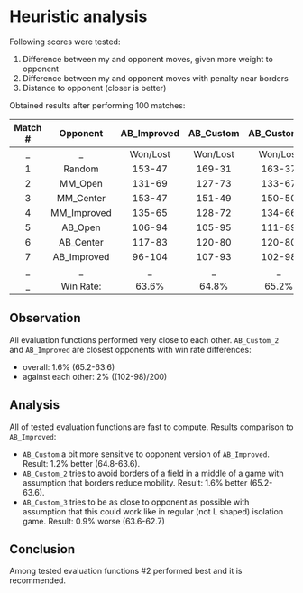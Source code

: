 # Heuristic analysis

Following scores were tested:

1. Difference between my and opponent moves, given more weight to opponent
2. Difference between my and opponent moves with penalty near borders
3. Distance to opponent (closer is better)

Obtained results after performing 100 matches:

| Match # |   Opponent  | AB_Improved | AB_Custom | AB_Custom_2 | AB_Custom_3 |
|:-------:|:-----------:|:-----------:|:---------:|:-----------:|:-----------:|
|    _    |      _      |   Won/Lost  |  Won/Lost |   Won/Lost  |   Won/Lost  |
|    1    |    Random   |    153-47   |   169-31  |    163-37   |    169-31   |
|    2    |   MM_Open   |    131-69   |   127-73  |    133-67   |    122-78   |
|    3    |  MM_Center  |    153-47   |   151-49  |    150-50   |    156-44   |
|    4    | MM_Improved |    135-65   |   128-72  |    134-66   |    128-72   |
|    5    |   AB_Open   |    106-94   |   105-95  |    111-89   |    98-102   |
|    6    |  AB_Center  |    117-83   |   120-80  |    120-80   |    111-89   |
|    7    | AB_Improved |    96-104   |   107-93  |    102-98   |    94-106   |
|    _    |      _      |      _      |     _     |      _      |      _      |
|    _    |  Win Rate:  |    63.6%    |   64.8%   |    65.2%    |    62.7%    |

## Observation

All evaluation functions performed very close to each other. `AB_Custom_2` and `AB_Improved` are closest opponents with win rate differences:

- overall: 1.6% (65.2-63.6)
- against each other: 2% ((102-98)/200)

## Analysis

All of tested evaluation functions are fast to compute. Results comparison to `AB_Improved`:

- `AB_Custom` a bit more sensitive to opponent version of `AB_Improved`. Result: 1.2% better (64.8-63.6).
- `AB_Custom_2` tries to avoid borders of a field in a middle of a game with assumption that borders reduce mobility. Result: 1.6% better (65.2-63.6).
- `AB_Custom_3` tries to be as close to opponent as possible with assumption that this could work like in regular (not L shaped) isolation game. Result: 0.9% worse (63.6-62.7)

## Conclusion

Among tested evaluation functions #2 performed best and it is recommended.